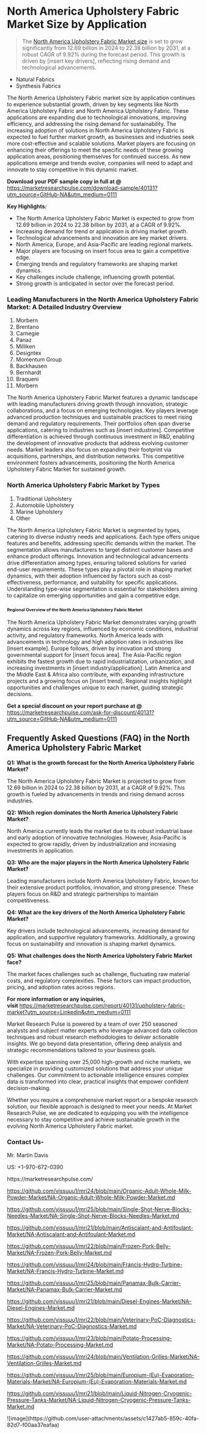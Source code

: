 <h1>North America Upholstery Fabric Market&nbsp;Size by Application</h1><blockquote><p>The <a href="https://marketresearchpulse.com/download-sample/40131?utm_source=GitHub-NA&amp;utm_medium=0111">North America Upholstery Fabric Market size</a> is set to grow significantly from 12.69 billion in 2024 to 22.38 billion by 2031, at a robust CAGR of 9.92% during the forecast period. This growth is driven by [insert key drivers], reflecting rising demand and technological advancements.</p></blockquote><ul><li>Natural Fabrics <li> Synthesis Fabrics</li></ul><p>The North America Upholstery Fabric market size by application continues to experience substantial growth, driven by key segments like North America Upholstery Fabric and North America Upholstery Fabric. These applications are expanding due to technological innovations, improving efficiency, and addressing the rising demand for sustainability. The increasing adoption of solutions in North America Upholstery Fabric is expected to fuel further market growth, as businesses and industries seek more cost-effective and scalable solutions. Market players are focusing on enhancing their offerings to meet the specific needs of these growing application areas, positioning themselves for continued success. As new applications emerge and trends evolve, companies will need to adapt and innovate to stay competitive in this dynamic market.</p><p><strong>Download your PDF sample copy in full at @ </strong><a href="https://marketresearchpulse.com/download-sample/40131?utm_source=GitHub-NA&amp;utm_medium=0111">https://marketresearchpulse.com/download-sample/40131?utm_source=GitHub-NA&amp;utm_medium=0111</a></p><p><strong>Key Highlights: </strong></p><ul><li>The North America Upholstery Fabric Market is expected to grow from 12.69 billion in 2024 to 22.38 billion by 2031, at a CAGR of 9.92%.</li><li>Increasing demand for trend or application is driving market growth.</li><li>Technological advancements and innovation are key market drivers.</li><li>North America, Europe, and Asia-Pacific are leading regional markets.</li><li>Major players are focusing on insert focus area to gain a competitive edge.</li><li>Emerging trends and regulatory frameworks are shaping market dynamics.</li><li>Key challenges include challenge, influencing growth potential.</li><li>Strong growth is anticipated in sector over the forecast period.</li></ul><h3>Leading Manufacturers in the North America Upholstery Fabric Market: A Detailed Industry Overview</h3><ol><li>Morbern</li><li>Brentano</li><li>Carnegie</li><li>Panaz</li><li>Milliken</li><li>Designtex</li><li>Momentum Group</li><li>Backhausen</li><li>Bernhardt</li><li>Braqueni</li><li>Morbern</li></ol><div class="flex max-w-full flex-col flex-grow"><div class="min-h-8 text-message flex w-full flex-col items-end gap-2 whitespace-normal break-words [.text-message+&amp;]:mt-5" dir="auto" data-message-author-role="assistant" data-message-id="fd8432e4-4910-450d-b182-61b7bfb0a01f" data-message-model-slug="gpt-4o"><div class="flex w-full flex-col gap-1 empty:hidden first:pt-[3px]"><div class="markdown prose w-full break-words dark:prose-invert light"><p>The North America Upholstery Fabric Market features a dynamic landscape with leading manufacturers driving growth through innovation, strategic collaborations, and a focus on emerging technologies. Key players leverage advanced production techniques and sustainable practices to meet rising demand and regulatory requirements. Their portfolios often span diverse applications, catering to industries such as [insert industries]. Competitive differentiation is achieved through continuous investment in R&amp;D, enabling the development of innovative products that address evolving customer needs. Market leaders also focus on expanding their footprint via acquisitions, partnerships, and distribution networks. This competitive environment fosters advancements, positioning the North America Upholstery Fabric Market for sustained growth.</p></div></div></div></div><h3>North America Upholstery Fabric Market by Types</h3><ol><li>Traditional Upholstery <li> Automobile Upholstery <li> Marine Upholstery <li> Other</li></ol><div class="flex max-w-full flex-col flex-grow"><div class="min-h-8 text-message flex w-full flex-col items-end gap-2 whitespace-normal break-words [.text-message+&amp;]:mt-5" dir="auto" data-message-author-role="assistant" data-message-id="084470be-0bb7-4664-bddf-5156b4f41249" data-message-model-slug="gpt-4o-mini"><div class="flex w-full flex-col gap-1 empty:hidden first:pt-[3px]"><div class="markdown prose w-full break-words dark:prose-invert light"><p>The North America Upholstery Fabric Market is segmented by types, catering to diverse industry needs and applications. Each type offers unique features and benefits, addressing specific demands within the market. The segmentation allows manufacturers to target distinct customer bases and enhance product offerings. Innovation and technological advancements drive differentiation among types, ensuring tailored solutions for varied end-user requirements. These types play a pivotal role in shaping market dynamics, with their adoption influenced by factors such as cost-effectiveness, performance, and suitability for specific applications. Understanding type-wise segmentation is essential for stakeholders aiming to capitalize on emerging opportunities and gain a competitive edge.</p></div></div></div></div><h3><span style="font-size: 11px;">Regional Overview of the North America Upholstery Fabric Market</span></h3><div class="flex max-w-full flex-col flex-grow"><div class="min-h-8 text-message flex w-full flex-col items-end gap-2 whitespace-normal break-words [.text-message+&amp;]:mt-5" dir="auto" data-message-author-role="assistant" data-message-id="e9038762-ce64-4e30-91c9-9bd413514231" data-message-model-slug="gpt-4o-mini"><div class="flex w-full flex-col gap-1 empty:hidden first:pt-[3px]"><div class="markdown prose w-full break-words dark:prose-invert light"><p>The North America Upholstery Fabric Market demonstrates varying growth dynamics across key regions, influenced by economic conditions, industrial activity, and regulatory frameworks. North America leads with advancements in technology and high adoption rates in industries like [insert example]. Europe follows, driven by innovation and strong governmental support for [insert focus area]. The Asia-Pacific region exhibits the fastest growth due to rapid industrialization, urbanization, and increasing investments in [insert industry/application]. Latin America and the Middle East &amp; Africa also contribute, with expanding infrastructure projects and a growing focus on [insert trend]. Regional insights highlight opportunities and challenges unique to each market, guiding strategic decisions.</p></div></div></div></div><p><strong>Get a special discount on your report purchase at @ </strong><a href="https://marketresearchpulse.com/ask-for-discount/40131?utm_source=GitHub-NA&amp;utm_medium=0111">https://marketresearchpulse.com/ask-for-discount/40131?utm_source=GitHub-NA&amp;utm_medium=0111</a></p><h2>Frequently Asked Questions (FAQ) in the North America Upholstery Fabric Market</h2><p><strong>Q1: What is the growth forecast for the North America Upholstery Fabric Market?</strong></p><p>The North America Upholstery Fabric Market is projected to grow from 12.69 billion in 2024 to 22.38 billion by 2031, at a CAGR of 9.92%. This growth is fueled by advancements in trends and rising demand across industries.</p><p><strong>Q2: Which region dominates the North America Upholstery Fabric Market?</strong></p><p>North America currently leads the market due to its robust industrial base and early adoption of innovative technologies. However, Asia-Pacific is expected to grow rapidly, driven by industrialization and increasing investments in application.</p><p><strong>Q3: Who are the major players in the North America Upholstery Fabric Market?</strong></p><p>Leading manufacturers include North America Upholstery Fabric, known for their extensive product portfolios, innovation, and strong presence. These players focus on R&amp;D and strategic partnerships to maintain competitiveness.</p><p><strong>Q4: What are the key drivers of the North America Upholstery Fabric Market?</strong></p><p>Key drivers include technological advancements, increasing demand for application, and supportive regulatory frameworks. Additionally, a growing focus on sustainability and innovation is shaping market dynamics.</p><p><strong>Q5: What challenges does the North America Upholstery Fabric Market face?</strong></p><p>The market faces challenges such as challenge, fluctuating raw material costs, and regulatory complexities. These factors can impact production, pricing, and adoption rates across regions.</p><p><strong>For more information or any inquiries, visit&nbsp;</strong><a href="https://marketresearchpulse.com/report/40131/upholstery-fabric-market?utm_source=Linkedin&utm_medium=0111">https://marketresearchpulse.com/report/40131/upholstery-fabric-market?utm_source=Linkedin&utm_medium=0111</a></p><p>Market Research Pulse is powered by a team of over 250 seasoned analysts and subject matter experts who leverage advanced data collection techniques and robust research methodologies to deliver actionable insights. We go beyond data presentation, offering deep analysis and strategic recommendations tailored to your business goals.</p><p>With expertise spanning over 25,000 high-growth and niche markets, we specialize in providing customized solutions that address your unique challenges. Our commitment to actionable intelligence ensures complex data is transformed into clear, practical insights that empower confident decision-making.</p><p>Whether you require a comprehensive market report or a bespoke research solution, our flexible approach is designed to meet your needs. At Market Research Pulse, we are dedicated to equipping you with the intelligence necessary to stay competitive and achieve sustainable growth in the evolving North America Upholstery Fabric market.</p><h3><strong>Contact Us-</strong></h3><p>Mr. Martin Davis</p><p>US: +1-970-672-0390</p><p>https://marketresearchpulse.com/</p><p><a href="https://github.com/vissuuu1/mri24/blob/main/Organic-Adult-Whole-Milk-Powder-Market/NA-Organic-Adult-Whole-Milk-Powder-Market.md">https://github.com/vissuuu1/mri24/blob/main/Organic-Adult-Whole-Milk-Powder-Market/NA-Organic-Adult-Whole-Milk-Powder-Market.md</a></p><p><a href="https://github.com/vissuuu1/mri25/blob/main/Single-Shot-Nerve-Blocks-Needles-Market/NA-Single-Shot-Nerve-Blocks-Needles-Market.md">https://github.com/vissuuu1/mri25/blob/main/Single-Shot-Nerve-Blocks-Needles-Market/NA-Single-Shot-Nerve-Blocks-Needles-Market.md</a></p><p><a href="https://github.com/vissuuu1/mri21/blob/main/Antiscalant-and-Antifoulant-Market/NA-Antiscalant-and-Antifoulant-Market.md">https://github.com/vissuuu1/mri21/blob/main/Antiscalant-and-Antifoulant-Market/NA-Antiscalant-and-Antifoulant-Market.md</a></p><p><a href="https://github.com/vissuuu1/mri22/blob/main/Frozen-Pork-Belly-Market/NA-Frozen-Pork-Belly-Market.md">https://github.com/vissuuu1/mri22/blob/main/Frozen-Pork-Belly-Market/NA-Frozen-Pork-Belly-Market.md</a></p><p><a href="https://github.com/vissuuu1/mri24/blob/main/Francis-Hydro-Turbine-Market/NA-Francis-Hydro-Turbine-Market.md">https://github.com/vissuuu1/mri24/blob/main/Francis-Hydro-Turbine-Market/NA-Francis-Hydro-Turbine-Market.md</a></p><p><a href="https://github.com/vissuuu1/mri25/blob/main/Panamax-Bulk-Carrier-Market/NA-Panamax-Bulk-Carrier-Market.md">https://github.com/vissuuu1/mri25/blob/main/Panamax-Bulk-Carrier-Market/NA-Panamax-Bulk-Carrier-Market.md</a></p><p><a href="https://github.com/vissuuu1/mri21/blob/main/Diesel-Engines-Market/NA-Diesel-Engines-Market.md">https://github.com/vissuuu1/mri21/blob/main/Diesel-Engines-Market/NA-Diesel-Engines-Market.md</a></p><p><a href="https://github.com/vissuuu1/mri22/blob/main/Veterinary-PoC-Diagnostics-Market/NA-Veterinary-PoC-Diagnostics-Market.md">https://github.com/vissuuu1/mri22/blob/main/Veterinary-PoC-Diagnostics-Market/NA-Veterinary-PoC-Diagnostics-Market.md</a></p><p><a href="https://github.com/vissuuu1/mri23/blob/main/Potato-Processing-Market/NA-Potato-Processing-Market.md">https://github.com/vissuuu1/mri23/blob/main/Potato-Processing-Market/NA-Potato-Processing-Market.md</a></p><p><a href="https://github.com/vissuuu1/mri24/blob/main/Ventilation-Grilles-Market/NA-Ventilation-Grilles-Market.md">https://github.com/vissuuu1/mri24/blob/main/Ventilation-Grilles-Market/NA-Ventilation-Grilles-Market.md</a></p><p><a href="https://github.com/vissuuu1/mri25/blob/main/Europium-(Eu)-Evaporation-Materials-Market/NA-Europium-(Eu)-Evaporation-Materials-Market.md">https://github.com/vissuuu1/mri25/blob/main/Europium-(Eu)-Evaporation-Materials-Market/NA-Europium-(Eu)-Evaporation-Materials-Market.md</a></p><p><a href="https://github.com/vissuuu1/mri21/blob/main/Liquid-Nitrogen-Cryogenic-Pressure-Tanks-Market/NA-Liquid-Nitrogen-Cryogenic-Pressure-Tanks-Market.md">https://github.com/vissuuu1/mri21/blob/main/Liquid-Nitrogen-Cryogenic-Pressure-Tanks-Market/NA-Liquid-Nitrogen-Cryogenic-Pressure-Tanks-Market.md</a></p>
![image](https://github.com/user-attachments/assets/c1427ab5-859c-40fa-82d7-f00aa37eafaa)
